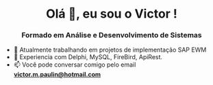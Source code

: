 <h1 align="center">Olá 👋, eu sou o Victor !</h1>
<h3 align="center">Formado em Análise e Desenvolvimento de Sistemas</h3>

- 🔭 Atualmente trabalhando em projetos de implementação SAP EWM
- 🌱 Experiencia com Delphi, MySQL, FireBird, ApiRest.
- 📫 Você pode conversar comigo pelo email **victor.m.paulin@hotmail.com**

